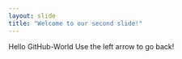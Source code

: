 ```yaml
---
layout: slide
title: "Welcome to our second slide!"
---
```

Hello GitHub-World
Use the left arrow to go back!
